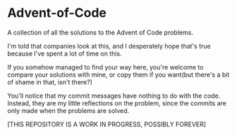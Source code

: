 # Advent-of-Code
A collection of all the solutions to the Advent of Code problems.

I'm told that companies look at this, and I desperately hope that's true because I've spent a lot of time on this.

If you somehow managed to find your way here, you're welcome to compare your solutions with mine, or copy them if you want(but there's a bit of shame in that, isn't there?)

You'll notice that my commit messages have nothing to do with the code. Instead, they are my little reflections on the problem, since the commits are only made when the problems are solved.

[THIS REPOSITORY IS A WORK IN PROGRESS, POSSIBLY FOREVER]